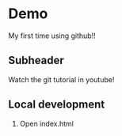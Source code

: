 # Demo
My first time using github!!

## Subheader
Watch the git tutorial in youtube!

 ## Local development
 1. Open index.html





